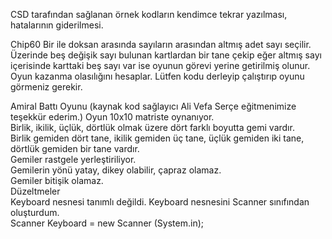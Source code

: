 CSD tarafından sağlanan örnek kodların kendimce tekrar yazılması, hatalarının giderilmesi.

Chip60
Bir ile doksan arasında sayıların arasından altmış adet sayı seçilir. Üzerinde beş değişik sayı bulunan kartlardan bir tane çekip eğer altmış sayı içerisinde karttaki beş sayı var ise oyunun görevi yerine getirilmiş olunur. Oyun kazanma olasılığını hesaplar. Lütfen kodu derleyip çalıştırıp oyunu görmeniz gerekir. 

Amiral Battı Oyunu (kaynak kod sağlayıcı Ali Vefa Serçe eğitmenimize teşekkür ederim.)
  Oyun 10x10 matriste oynanıyor.<br/>
  Birlik, ikilik, üçlük, dörtlük olmak üzere dört farklı boyutta gemi vardır.<br/>
  Birlik gemiden dört tane, ikilik gemiden üç tane, üçlük gemiden iki tane, dörtlük gemiden bir tane vardır.<br/>
  Gemiler rastgele yerleştiriliyor.<br/>
  Gemilerin yönü yatay, dikey olabilir, çapraz olamaz.<br/>
  Gemiler bitişik olamaz.<br/>
  Düzeltmeler<br/>
  Keyboard nesnesi tanımlı değildi. Keyboard nesnesini Scanner sınıfından oluşturdum.<br/>
  Scanner Keyboard = new Scanner (System.in);<br/>
